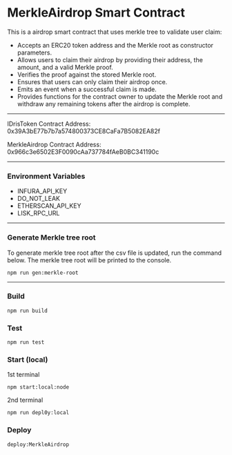 # MerkleAirdrop Smart Contract

This is a airdrop smart contract that uses merkle tree to validate user claim:

- Accepts an ERC20 token address and the Merkle root as constructor parameters.
- Allows users to claim their airdrop by providing their address, the amount, and a valid Merkle proof.
- Verifies the proof against the stored Merkle root.
- Ensures that users can only claim their airdrop once.
- Emits an event when a successful claim is made.
- Provides functions for the contract owner to update the Merkle root and withdraw any remaining tokens after the airdrop is complete.

---

IDrisToken Contract Address: 0x39A3bE77b7b7a574800373CE8CaFa7B5082EA82f

MerkleAirdrop Contract Address: 0x966c3e6502E3F0090cAa737784fAeB0BC341190c

---

### Environment Variables

- INFURA_API_KEY
- DO_NOT_LEAK
- ETHERSCAN_API_KEY
- LISK_RPC_URL

---

### Generate Merkle tree root

To generate merkle tree root after the csv file is updated, run the command below. The merkle tree root will be printed to the console.

```shell
npm run gen:merkle-root
```

---

### Build

```shell
npm run build
```

### Test

```shell
npm run test
```

### Start (local)

1st terminal

```shell
npm start:local:node
```

2nd terminal

```shell
npm run depl0y:local
```

### Deploy

```shell
deploy:MerkleAirdrop
```
